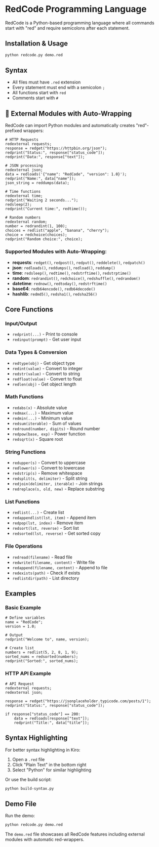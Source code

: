 # RedCode Programming Language

RedCode is a Python-based programming language where all commands start with "red" and require semicolons after each statement.

## Installation & Usage

```bash
python redcode.py demo.red
```

## Syntax

- All files must have `.red` extension
- Every statement must end with a semicolon `;`
- All functions start with `red`
- Comments start with `#`

## 🚀 External Modules with Auto-Wrapping

RedCode can import Python modules and automatically creates "red"-prefixed wrappers:

```redcode
# HTTP Requests
redexternal requests;
response = redget("https://httpbin.org/json");
redprint("Status:", response["status_code"]);
redprint("Data:", response["text"]);

# JSON processing
redexternal json;
data = redloads('{"name": "RedCode", "version": 1.0}');
redprint("Name:", data["name"]);
json_string = reddumps(data);

# Time functions
redexternal time;
redprint("Waiting 2 seconds...");
redsleep(2);
redprint("Current time:", redtime());

# Random numbers
redexternal random;
number = redrandint(1, 100);
choices = redlist("apple", "banana", "cherry");
choice = redchoice(choices);
redprint("Random choice:", choice);
```

### Supported Modules with Auto-Wrapping:
- **requests**: `redget()`, `redpost()`, `redput()`, `reddelete()`, `redpatch()`
- **json**: `redloads()`, `reddumps()`, `redload()`, `reddump()`
- **time**: `redsleep()`, `redtime()`, `redstrftime()`, `redstrptime()`
- **random**: `redrandint()`, `redchoice()`, `redshuffle()`, `redrandom()`
- **datetime**: `rednow()`, `redtoday()`, `redstrftime()`
- **base64**: `redb64encode()`, `redb64decode()`
- **hashlib**: `redmd5()`, `redsha1()`, `redsha256()`

## Core Functions

### Input/Output
- `redprint(...)` - Print to console
- `redinput(prompt)` - Get user input

### Data Types & Conversion
- `redtype(obj)` - Get object type
- `redint(value)` - Convert to integer
- `redstr(value)` - Convert to string
- `redfloat(value)` - Convert to float
- `redlen(obj)` - Get object length

### Math Functions
- `redabs(x)` - Absolute value
- `redmax(...)` - Maximum value
- `redmin(...)` - Minimum value
- `redsum(iterable)` - Sum of values
- `redround(number, digits)` - Round number
- `redpow(base, exp)` - Power function
- `redsqrt(x)` - Square root

### String Functions
- `redupper(s)` - Convert to uppercase
- `redlower(s)` - Convert to lowercase
- `redstrip(s)` - Remove whitespace
- `redsplit(s, delimiter)` - Split string
- `redjoin(delimiter, iterable)` - Join strings
- `redreplace(s, old, new)` - Replace substring

### List Functions
- `redlist(...)` - Create list
- `redappendlist(lst, item)` - Append item
- `redpop(lst, index)` - Remove item
- `redsort(lst, reverse)` - Sort list
- `redsorted(lst, reverse)` - Get sorted copy

### File Operations
- `redread(filename)` - Read file
- `redwrite(filename, content)` - Write file
- `redappend(filename, content)` - Append to file
- `redexists(path)` - Check if exists
- `redlistdir(path)` - List directory

## Examples

### Basic Example
```redcode
# Define variables
name = "RedCode";
version = 1.0;

# Output
redprint("Welcome to", name, version);

# Create list
numbers = redlist(5, 2, 8, 1, 9);
sorted_nums = redsorted(numbers);
redprint("Sorted:", sorted_nums);
```

### HTTP API Example
```redcode
# API Request
redexternal requests;
redexternal json;

response = redget("https://jsonplaceholder.typicode.com/posts/1");
redprint("Status:", response["status_code"]);

if response["status_code"] == 200:
    data = redloads(response["text"]);
    redprint("Title:", data["title"]);
```

## Syntax Highlighting

For better syntax highlighting in Kiro:
1. Open a `.red` file
2. Click "Plain Text" in the bottom right
3. Select "Python" for similar highlighting

Or use the build script:
```bash
python build-syntax.py
```

## Demo File

Run the demo:
```bash
python redcode.py demo.red
```

The `demo.red` file showcases all RedCode features including external modules with automatic red-wrappers.
